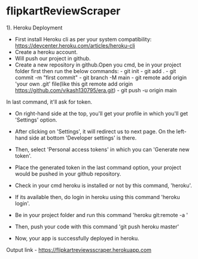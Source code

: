 # flipkartReviewScraper

1). Heroku Deployment

- First install Heroku cli as per your system compatibility: https://devcenter.heroku.com/articles/heroku-cli
- Create a heroku account.
- Will push our project in github.
- Create a new repository in github.Open you cmd, be in your project folder first then run the below commands:
      - git init
      - git add .
      - git commit -m "first commit"
      - git branch -M main
      - git remote add origin 'your own .git' file(like this git remote add origin https://github.com/vikash130795/era.git)
      - git push -u origin main

In last command, it'll ask for token.
- On right-hand side at the top, you'll get your profile in which you'll get 'Settings' option.
- After clicking on 'Settings', it will redirect us to next page. On the left-hand side at bottom 'Developer settings' is there.
- Then, select 'Personal access tokens' in which you can 'Generate new token'.
- Place the generated token in the last command option, your project would be pushed in your github repository.

- Check in your cmd heroku is installed or not by this command, 'heroku'.
- If its available then, do login in heroku using this command 'heroku login'.
- Be in your project folder and run this command 'heroku git:remote -a <your appname>'
- Then, push your code with this command 'git push heroku master'
- Now, your app is successfully deployed in heroku.


Output link - https://flipkartreviewsscraper.herokuapp.com

